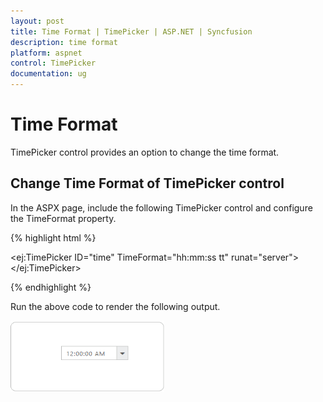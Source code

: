 ```yaml
---
layout: post
title: Time Format | TimePicker | ASP.NET | Syncfusion
description: time format
platform: aspnet
control: TimePicker
documentation: ug
---
```


# Time Format

TimePicker control provides an option to change the time format.

## Change Time Format of TimePicker control

In the ASPX page, include the following TimePicker control and configure the TimeFormat property.



{% highlight html %}

<ej:TimePicker ID="time" TimeFormat="hh:mm:ss tt" runat="server"> </ej:TimePicker>

{% endhighlight %}



Run the above code to render the following output.

 ![](Time-Format_images/Time-Format_img1.png) 



